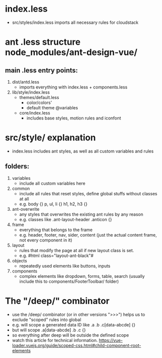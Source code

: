 <!--
 Licensed to the Apache Software Foundation (ASF) under one
 or more contributor license agreements.  See the NOTICE file
 distributed with this work for additional information
 regarding copyright ownership.  The ASF licenses this file
 to you under the Apache License, Version 2.0 (the
 "License"); you may not use this file except in compliance
 with the License.  You may obtain a copy of the License at

   http://www.apache.org/licenses/LICENSE-2.0

 Unless required by applicable law or agreed to in writing,
 software distributed under the License is distributed on an
 "AS IS" BASIS, WITHOUT WARRANTIES OR CONDITIONS OF ANY
 KIND, either express or implied.  See the License for the
 specific language governing permissions and limitations
 under the License.
 -->

# index.less
- src/styles/index.less imports all necessary rules for cloudstack

# ant .less structure node_modules/ant-design-vue/
## main .less entry points:

1. dist/antd.less
    - imports everything with index.less + components.less
2. lib/style/index.less
    - themes/default.less
        - color/colors'
        - default theme @variables
    - core/index.less
        - includes base styles, motion rules and iconfont

# src/style/ explanation

- index.less includes ant styles, as well as all custom variables and rules

## folders:

1. variables
    - include all custom variables here
2. common
    - include all rules that reset styles, define global stuffs without classes at all
    - e.g. body {} p, ul, li {} h1, h2, h3 {}
3. ant-overwrite
    - any styles that overwrites the existing ant rules by any reason
    - e.g. classes like .ant-layout-header .anticon {}
4. frame
    - everything that belongs to the frame
    - e.g. header, footer, nav, sider, content (just the actual content frame, not every component in it)
5. layout
    - rules that modify the page at all if new layout class is set.
    - e.g. #html class="layout-ant-black"#
6. objects
    - repeatedly used elements like buttons, inputs
7. components
    - complex elements like dropdown, forms, table, search (usually include this to components/FooterToolbar/ folder)

# The "/deep/" combinator
- use the /deep/ combinator (or in other versions ">>>") helps us to exclude "scoped" rules into global
- e.g. <style scoped> .a .b .c {}</style> will scope a generated data ID like .a .b .c[data-abcde] {}
- but  <style scoped> .a /deep/ .b .c {} </style> will scope .a[data-abcde] .b .c {}
- so everything after deep will be outside the defined scope
- watch this article for technical information. https://vue-loader.vuejs.org/guide/scoped-css.html#child-component-root-elements
